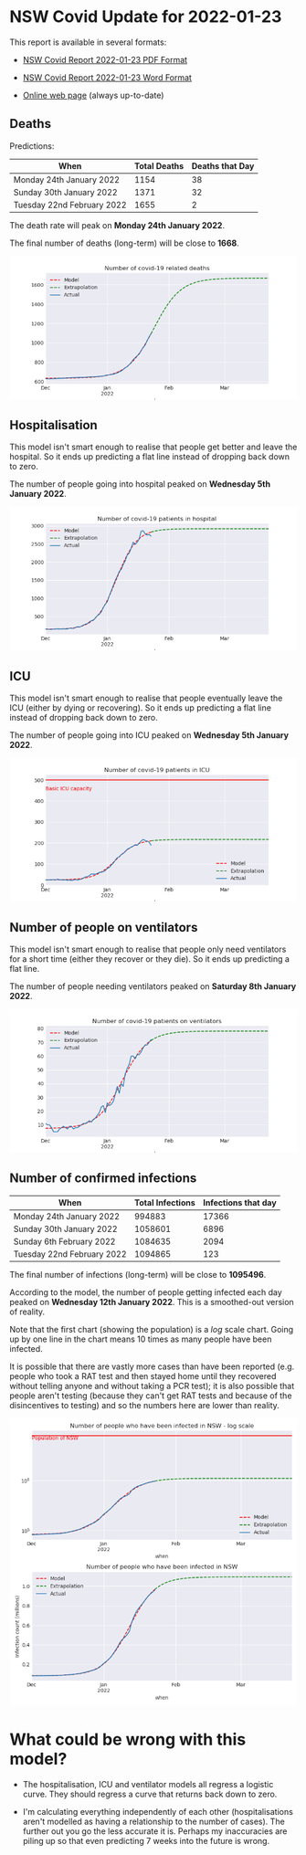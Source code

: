 # NSW Covid Update for 2022-01-23

This report is available in several formats:

- [NSW Covid Report 2022-01-23 PDF Format](https://github.com/solresol/yet-another-pandemic-prediction/raw/main/output/2022-01-23/nsw-covid-report-2022-01-23.pdf)

- [NSW Covid Report 2022-01-23 Word Format](https://github.com/solresol/yet-another-pandemic-prediction/raw/main/output/2022-01-23/nsw-covid-report-2022-01-23.docx)

- [Online web page](https://github.com/solresol/yet-another-pandemic-prediction/tree/main/output/README.md) (always up-to-date)

## Deaths

Predictions:

| When | Total Deaths | Deaths that Day |
| ---- | ------------ | --------------- |
| Monday 24th January 2022 | 1154 | 38 |
| Sunday 30th January 2022 | 1371 | 32 |
| Tuesday 22nd February 2022 | 1655 | 2 |

The death rate will peak on **Monday 24th January 2022**.

The final number of deaths (long-term) will
be close to **1668**.

![](2022-01-23/deaths.png)



## Hospitalisation

This model isn't smart enough to realise that people get better and leave the hospital.
So it ends up predicting a flat line instead of dropping back down to zero.

The number of people going into hospital peaked on **Wednesday 5th January 2022**.

![](2022-01-23/hospitalisation.png)

## ICU

This model isn't smart enough to realise that people eventually leave the ICU
(either by dying or recovering).
So it ends up predicting a flat line instead of dropping back down to zero.

The number of people going into ICU peaked on **Wednesday 5th January 2022**.

![](2022-01-23/icu.png)

## Number of people on ventilators

This model isn't smart enough to realise that people only need ventilators for
a short time (either they recover or they die). So it ends up predicting a flat line.

The number of people needing ventilators peaked on **Saturday 8th January 2022**.

![](2022-01-23/ventilators.png)

## Number of confirmed infections

| When | Total Infections | Infections that day |
| ---- | ------------ | --------------- |
| Monday 24th January 2022 | 994883 | 17366 |
| Sunday 30th January 2022 | 1058601 | 6896 |
| Sunday 6th February 2022 | 1084635 | 2094 |
| Tuesday 22nd February 2022 | 1094865 | 123 |

The final number of infections (long-term) will
be close to **1095496**.


According to the model, the number of people getting infected each day peaked on **Wednesday 12th January 2022**. This is a smoothed-out version of reality.

Note that the first chart (showing the population) is a *log* scale chart. Going up by one line in the chart means 10 times as many people have been infected. 

It is possible that there are vastly more cases than have been
reported (e.g. people who took a RAT test and then stayed home until
they recovered without telling anyone and without taking a PCR test);
it is also possible that people aren't testing (because they can't get
RAT tests and because of the disincentives to testing) and so the
numbers here are lower than reality.


![](2022-01-23/infection.png)



# What could be wrong with this model?

- The hospitalisation, ICU and ventilator models all regress a logistic curve. They
should regress a curve that returns back down to zero.

- I'm calculating everything independently of each other (hospitalisations aren't modelled as having a relationship to the number of cases). The further out you go the less accurate it is. Perhaps my inaccuracies are piling up so that even predicting 7 weeks into the future is wrong.

